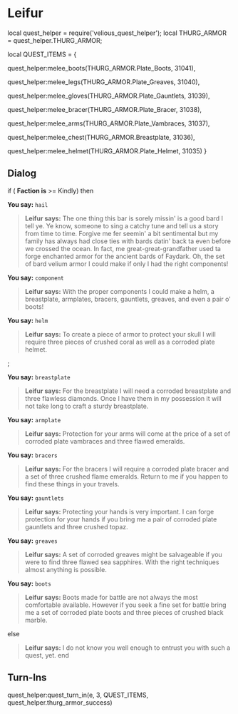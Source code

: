 # Leifur


local quest_helper = require('velious_quest_helper');
local THURG_ARMOR = quest_helper.THURG_ARMOR;

local QUEST_ITEMS = {



quest_helper:melee_boots(THURG_ARMOR.Plate_Boots, 31041),



quest_helper:melee_legs(THURG_ARMOR.Plate_Greaves, 31040),



quest_helper:melee_gloves(THURG_ARMOR.Plate_Gauntlets, 31039),



quest_helper:melee_bracer(THURG_ARMOR.Plate_Bracer, 31038),



quest_helper:melee_arms(THURG_ARMOR.Plate_Vambraces, 31037),



quest_helper:melee_chest(THURG_ARMOR.Breastplate, 31036),



quest_helper:melee_helmet(THURG_ARMOR.Plate_Helmet, 31035)
}

## Dialog

if ( **Faction is** >= Kindly) then 


**You say:** `hail`






>**Leifur says:** The one thing this bar is sorely missin' is a good bard I tell ye. Ye know, someone to sing a catchy tune and tell us a story from time to time. Forgive me fer seemin' a bit sentimental but my family has always had close ties with bards datin' back ta even before we crossed the ocean. In fact, me great-great-grandfather used ta forge enchanted armor for the ancient bards of Faydark. Oh, the set of bard velium armor I could make if only I had the right components!


**You say:** `component`





>**Leifur says:** With the proper components I could make a helm, a breastplate, armplates, bracers, gauntlets, greaves, and even a pair o' boots!


**You say:** `helm`





>**Leifur says:** To create a piece of armor to protect your skull I will require three pieces of crushed coral as well as a corroded plate helmet.

;


**You say:** `breastplate`





>**Leifur says:** For the breastplate I will need a corroded breastplate and three flawless diamonds. Once I have them in my possession it will not take long to craft a sturdy breastplate.


**You say:** `armplate`







>**Leifur says:** Protection for your arms will come at the price of a set of corroded plate vambraces and three flawed emeralds.


**You say:** `bracers`






>**Leifur says:** For the bracers I will require a corroded plate bracer and a set of three crushed flame emeralds. Return to me if you happen to find these things in your travels.


**You say:** `gauntlets`





>**Leifur says:** Protecting your hands is very important. I can forge protection for your hands if you bring me a pair of corroded plate gauntlets and three crushed topaz.


**You say:** `greaves`





>**Leifur says:** A set of corroded greaves might be salvageable if you were to find three flawed sea sapphires. With the right techniques almost anything is possible.


**You say:** `boots`





>**Leifur says:** Boots made for battle are not always the most comfortable available. However if you seek a fine set for battle bring me a set of corroded plate boots and three pieces of crushed black marble.


else


>**Leifur says:** I do not know you well enough to entrust you with such a quest, yet.
end

## Turn-Ins

quest_helper:quest_turn_in(e, 3, QUEST_ITEMS, quest_helper.thurg_armor_success)